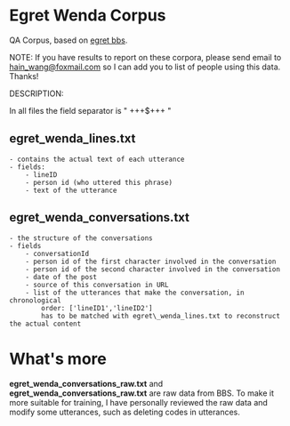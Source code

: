 # Egret Wenda Corpus
QA Corpus, based on [egret bbs](http://bbs.egret.com/).

NOTE: If you have results to report on these corpora, please send email to hain_wang@foxmail.com so I can add you to list of people using this data.  Thanks!


DESCRIPTION:

In all files the field separator is " +++$+++ "

## egret\_wenda_lines.txt
	- contains the actual text of each utterance
	- fields:
		- lineID
		- person id (who uttered this phrase)
		- text of the utterance

## egret\_wenda_conversations.txt
	- the structure of the conversations
	- fields
		- conversationId
		- person id of the first character involved in the conversation
		- person id of the second character involved in the conversation
		- date of the post
		- source of this conversation in URL
		- list of the utterances that make the conversation, in chronological 
			order: ['lineID1','lineID2']
			has to be matched with egret\_wenda_lines.txt to reconstruct the actual content

# What's more
**egret\_wenda_conversations_raw.txt** and **egret\_wenda_conversations_raw.txt** are raw data from BBS.
To make it more suitable for training, I have personally reviewed the raw data and modify some utterances, such as deleting codes in utterances.